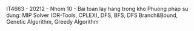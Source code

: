 IT4663 - 20212 - Nhom 10 - Bai toan lay hang trong kho
Phuong phap su dung: MIP Solver (OR-Tools, CPLEX), DFS, BFS, DFS Branch&Bound, Genetic Algorithm, Greedy Algorithm